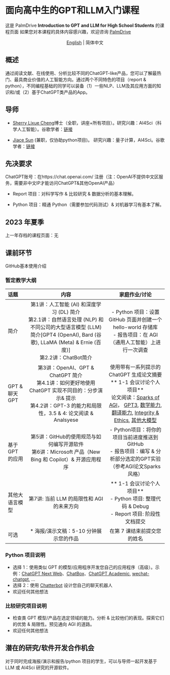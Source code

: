 # 面向高中生的GPT和LLM入门课程
这是 PalmDrive **Introduction to GPT and LLM for High School Students** 的课程页面
如果您对本课程的具体内容感兴趣，欢迎咨询 [PalmDrive](https://palmdrive.cn)

<p align="center"> <a href="README.md">English</a> |  简体中文 </p>

## 概述
通过阅读文献、在线使用、分析比较不同的ChatGPT-like产品，您可以了解最热门、最具商业价值的人工智能方向。通过两个不同特色的项目（report \& python），不同编程基础的同学可以装备（1）一些NLP、LLM及其应用方面的知识和/或（2）基于ChatGPT类产品的App。

## 导师
- [Sherry Lixue Cheng](https://sherrylixuecheng.github.io/)博士（全职，讲座+所有项目）。研究兴趣：AI4Sci（科学人工智能）。谷歌学者：[链接](https://scholar.google.com/citations?hl=en&user=hy_oauIAAAAJ&view_op=list_works)


- [Jiace Sun](https://susyustc.github.io/) (兼职，仅协助python项目)。 研究兴趣：量子计算，AI4Sci。谷歌学者：[链接](https://scholar.google.com/citations?user=Glz95w4AAAAJ&hl=en)


## 先决要求
ChatGPT账号：在https://chat.openai.com/ 注册（注：OpenAI不提供中文区服务，需要非中文IP才能访问ChatGPT\&其他OpenAI产品）

* Report 项目：对科学写作 \& 比较研究 \& 数据分析的基本理解。

* Python 项目：精通 Python（需要参加代码测试）\& 对机器学习有基本了解。


## 2023 年夏季
上一年存档的课程页面：无

## 课前环节
GitHub基本使用介绍

### 暂定教学大纲
话题 | 内容 | 家庭作业/讨论
:-- | :--: | :--: |
简介 | 第1讲：人工智能 (AI) 和深度学习 (DL) 简介<br>第2.1讲：自然语言处理 (NLP) 和不同公司的大型语言模型 (LLM) 简介[GPT4 (OpenAI), Bard (谷歌), LLaMA (Meta) \& Ernie (百度)] <br>第2.2讲：ChatBot简介 | - Python 项目：设置 GitHub 页面并创建一个 hello-world 存储库<br> - 报告项目：在 AGI（通用人工智能）上进行一次调查
GPT \& 聊天GPT | 第3讲：OpenAI、GPT \& ChatGPT 简介<br>第4.1讲：如何更好地使用 ChatGPT 实现不同目的：分步演示\& 提示<br>第4.2讲：GPT-3 的能力和局限性，3.5 \& 4: 论文阅读 \& Analsyese | 使用带有一系列提示的 ChatGPT 生成论文摘要<br>** 1-1 会议讨论个人项目**<br>论文阅读：[Sparks of AGI](https://arxiv.org/abs/2303.12712)， [GPT3](https://arxiv.org/abs/2005.14165), [数学能力](https://arxiv.org/abs/2301.13867), [翻译能力](https://arxiv.org/abs/2301.08745), [Integrity \& Ethics](https://arxiv.org/abs/2212.09292), [其他大模型](https://arxiv.org/abs/2301.04655)
基于 GPT 的应用 | 第5讲：GitHub的使用规范与如何编写开源软件 <br> 第6讲：Microsoft 产品（New Bing 和 Copilot）\& 开源应用程序 | - Python项目：将你的项目当前进度推送到GitHub<br> - 报告项目：编写 \& 分析部分选定的GPT实验（参考AGI论文Sparks风格）
其他大语言模型 | 第7讲: 当前 LLM 的局限性和 AGI 的未来方向 | ** 1-1 会议讨论个人项目**<br>- Python 项目: 整理代码 \& Debug<br> - Report 项目: 阶段性文档提交
可选 | * 海报/演示文稿：5-10 分钟展示您的作品 | 在第 7 课结束前提交您的姓名

### Python 项目说明
- 选择 1：使用类似 GPT 的模型/应用程序开发您自己的应用程序（高级）。示例：[ChatGPT Next Web](https://github.com/Yidadaa/ChatGPT-Next-Web)、[ChatBox](https://github.com/Bin-Huang/chatbox)、[ChatGPT Academic](https//github.com/binary-husky/chatgpt_academic), [wechat-chatgpt](https://github.com/fuergaosi233/wechat-chatgpt), ...
- 选择 2：使用 [Chatterbot](https://github.com/gunthercox/ChatterBot) 设计您自己的聊天机器人
- 欢迎任何其他想法

### 比较研究项目说明
- 检查类 GPT 模型/产品在选定领域的能力。分析 \& 比较他们的表现。探索它们的优势 \& 局限性。预见通向 AGI 的道路。
- 欢迎任何其他想法


## 潜在的研究/软件开发合作机会

对于同时完成海报/演示和报告/python 项目的学生，可以与导师一起开发基于 LLM 或 AI4Sci 研究的开源软件。


